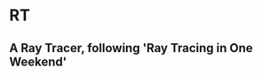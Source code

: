 RT
==
A Ray Tracer, following 'Ray Tracing in One Weekend'
----------------------------------------------------